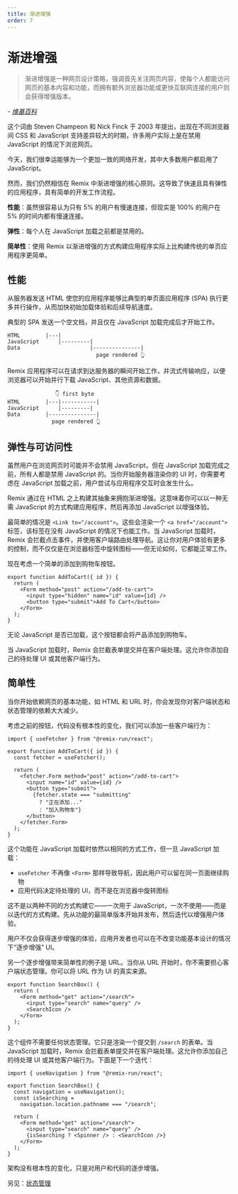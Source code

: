 ```yaml
---
title: 渐进增强
order: 7
---
```


# 渐进增强

> 渐进增强是一种网页设计策略，强调首先关注网页内容，使每个人都能访问网页的基本内容和功能，而拥有额外浏览器功能或更快互联网连接的用户则会获得增强版本。

<cite>- [维基百科][wikipedia]</cite>

这个词由 Steven Champeon 和 Nick Finck 于 2003 年提出，出现在不同浏览器间 CSS 和 JavaScript 支持差异较大的时期，许多用户实际上是在禁用 JavaScript 的情况下浏览网页。

今天，我们很幸运能够为一个更加一致的网络开发，其中大多数用户都启用了 JavaScript。

然而，我们仍然相信在 Remix 中渐进增强的核心原则。这导致了快速且具有弹性的应用程序，具有简单的开发工作流程。

**性能**：虽然很容易认为只有 5% 的用户有慢速连接，但现实是 100% 的用户在 5% 的时间内都有慢速连接。

**弹性**：每个人在 JavaScript 加载之前都是禁用的。

**简单性**：使用 Remix 以渐进增强的方式构建应用程序实际上比构建传统的单页应用程序更简单。

## 性能

从服务器发送 HTML 使您的应用程序能够比典型的单页面应用程序 (SPA) 执行更多并行操作，从而加快初始加载体验和后续导航速度。

典型的 SPA 发送一个空文档，并且仅在 JavaScript 加载完成后才开始工作。

```
HTML        |---|
JavaScript      |---------|
Data                      |---------------|
                            page rendered 👆
```

Remix 应用程序可以在请求到达服务器的瞬间开始工作，并流式传输响应，以便浏览器可以开始并行下载 JavaScript、其他资源和数据。

```
               👇 first byte
HTML        |---|-----------|
JavaScript      |---------|
Data        |---------------|
              page rendered 👆
```

## 弹性与可访问性

虽然用户在浏览网页时可能并不会禁用 JavaScript，但在 JavaScript 加载完成之前，所有人都是禁用 JavaScript 的。当你开始服务器渲染你的 UI 时，你需要考虑在 JavaScript 加载之前，用户尝试与应用程序交互时会发生什么。

Remix 通过在 HTML 之上构建其抽象来拥抱渐进增强。这意味着你可以以一种无需 JavaScript 的方式构建应用程序，然后再添加 JavaScript 以增强体验。

最简单的情况是 `<Link to="/account">`。这些会渲染一个 `<a href="/account">` 标签，该标签在没有 JavaScript 的情况下也能工作。当 JavaScript 加载时，Remix 会拦截点击事件，并使用客户端路由处理导航。这让你对用户体验有更多的控制，而不仅仅是在浏览器标签中旋转图标——但无论如何，它都能正常工作。

现在考虑一个简单的添加到购物车按钮。

```tsx
export function AddToCart({ id }) {
  return (
    <Form method="post" action="/add-to-cart">
      <input type="hidden" name="id" value={id} />
      <button type="submit">Add To Cart</button>
    </Form>
  );
}
```

无论 JavaScript 是否已加载，这个按钮都会将产品添加到购物车。

当 JavaScript 加载时，Remix 会拦截表单提交并在客户端处理。这允许你添加自己的待处理 UI 或其他客户端行为。

## 简单性

当你开始依赖网页的基本功能，如 HTML 和 URL 时，你会发现你对客户端状态和状态管理的依赖大大减少。

考虑之前的按钮，代码没有根本性的变化，我们可以添加一些客户端行为：

```tsx lines=[1,4,7,10-12,14]
import { useFetcher } from "@remix-run/react";

export function AddToCart({ id }) {
  const fetcher = useFetcher();

  return (
    <fetcher.Form method="post" action="/add-to-cart">
      <input name="id" value={id} />
      <button type="submit">
        {fetcher.state === "submitting"
          ? "正在添加..."
          : "加入购物车"}
      </button>
    </fetcher.Form>
  );
}
```

这个功能在 JavaScript 加载时依然以相同的方式工作，但一旦 JavaScript 加载：

- `useFetcher` 不再像 `<Form>` 那样导致导航，因此用户可以留在同一页面继续购物
- 应用代码决定待处理的 UI，而不是在浏览器中旋转图标

这不是以两种不同的方式构建它——一次用于 JavaScript，一次不使用——而是以迭代的方式构建。先从功能的最简单版本开始并发布，然后迭代以增强用户体验。

用户不仅会获得逐步增强的体验，应用开发者也可以在不改变功能基本设计的情况下“逐步增强” UI。

另一个逐步增强带来简单性的例子是 URL。当你从 URL 开始时，你不需要担心客户端状态管理。你可以将 URL 作为 UI 的真实来源。

```tsx
export function SearchBox() {
  return (
    <Form method="get" action="/search">
      <input type="search" name="query" />
      <SearchIcon />
    </Form>
  );
}
```

这个组件不需要任何状态管理。它只是渲染一个提交到 `/search` 的表单。当 JavaScript 加载时，Remix 会拦截表单提交并在客户端处理。这允许你添加自己的待处理 UI 或其他客户端行为。下面是下一个迭代：

```tsx lines=[1,4-6,11]
import { useNavigation } from "@remix-run/react";

export function SearchBox() {
  const navigation = useNavigation();
  const isSearching =
    navigation.location.pathname === "/search";

  return (
    <Form method="get" action="/search">
      <input type="search" name="query" />
      {isSearching ? <Spinner /> : <SearchIcon />}
    </Form>
  );
}
```

架构没有根本性的变化，只是对用户和代码的逐步增强。

另见：[状态管理][state_management]

[wikipedia]: https://en.wikipedia.org/wiki/Progressive_enhancement
[state_management]: ./state-management